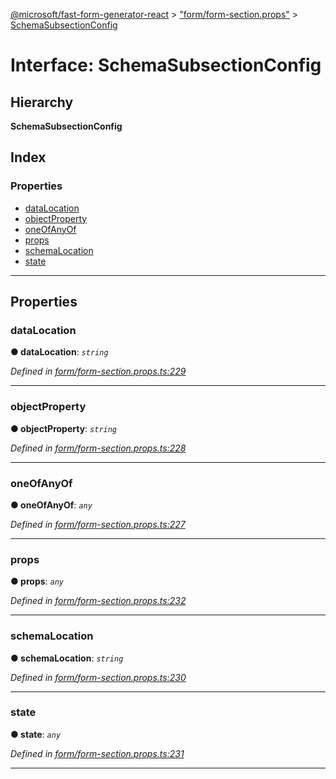 [@microsoft/fast-form-generator-react](../README.md) > ["form/form-section.props"](../modules/_form_form_section_props_.md) > [SchemaSubsectionConfig](../interfaces/_form_form_section_props_.schemasubsectionconfig.md)

# Interface: SchemaSubsectionConfig

## Hierarchy

**SchemaSubsectionConfig**

## Index

### Properties

* [dataLocation](_form_form_section_props_.schemasubsectionconfig.md#datalocation)
* [objectProperty](_form_form_section_props_.schemasubsectionconfig.md#objectproperty)
* [oneOfAnyOf](_form_form_section_props_.schemasubsectionconfig.md#oneofanyof)
* [props](_form_form_section_props_.schemasubsectionconfig.md#props)
* [schemaLocation](_form_form_section_props_.schemasubsectionconfig.md#schemalocation)
* [state](_form_form_section_props_.schemasubsectionconfig.md#state)

---

## Properties

<a id="datalocation"></a>

###  dataLocation

**● dataLocation**: *`string`*

*Defined in [form/form-section.props.ts:229](https://github.com/Microsoft/fast-dna/blob/164dd3ca/packages/fast-form-generator-react/src/form/form-section.props.ts#L229)*

___
<a id="objectproperty"></a>

###  objectProperty

**● objectProperty**: *`string`*

*Defined in [form/form-section.props.ts:228](https://github.com/Microsoft/fast-dna/blob/164dd3ca/packages/fast-form-generator-react/src/form/form-section.props.ts#L228)*

___
<a id="oneofanyof"></a>

###  oneOfAnyOf

**● oneOfAnyOf**: *`any`*

*Defined in [form/form-section.props.ts:227](https://github.com/Microsoft/fast-dna/blob/164dd3ca/packages/fast-form-generator-react/src/form/form-section.props.ts#L227)*

___
<a id="props"></a>

###  props

**● props**: *`any`*

*Defined in [form/form-section.props.ts:232](https://github.com/Microsoft/fast-dna/blob/164dd3ca/packages/fast-form-generator-react/src/form/form-section.props.ts#L232)*

___
<a id="schemalocation"></a>

###  schemaLocation

**● schemaLocation**: *`string`*

*Defined in [form/form-section.props.ts:230](https://github.com/Microsoft/fast-dna/blob/164dd3ca/packages/fast-form-generator-react/src/form/form-section.props.ts#L230)*

___
<a id="state"></a>

###  state

**● state**: *`any`*

*Defined in [form/form-section.props.ts:231](https://github.com/Microsoft/fast-dna/blob/164dd3ca/packages/fast-form-generator-react/src/form/form-section.props.ts#L231)*

___

